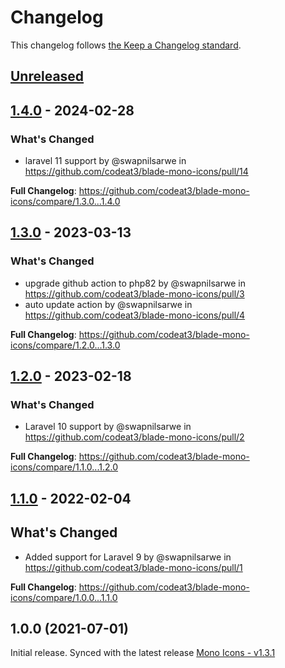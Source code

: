 # Changelog

This changelog follows [the Keep a Changelog standard](https://keepachangelog.com).

## [Unreleased](https://github.com/codeat3/blade-mono-icons/compare/1.4.0...HEAD)

## [1.4.0](https://github.com/codeat3/blade-mono-icons/compare/1.3.0...1.4.0) - 2024-02-28

### What's Changed

* laravel 11 support by @swapnilsarwe in https://github.com/codeat3/blade-mono-icons/pull/14

**Full Changelog**: https://github.com/codeat3/blade-mono-icons/compare/1.3.0...1.4.0

## [1.3.0](https://github.com/codeat3/blade-mono-icons/compare/1.2.0...1.3.0) - 2023-03-13

### What's Changed

- upgrade github action to php82 by @swapnilsarwe in https://github.com/codeat3/blade-mono-icons/pull/3
- auto update action by @swapnilsarwe in https://github.com/codeat3/blade-mono-icons/pull/4

**Full Changelog**: https://github.com/codeat3/blade-mono-icons/compare/1.2.0...1.3.0

## [1.2.0](https://github.com/codeat3/blade-mono-icons/compare/1.1.0...1.2.0) - 2023-02-18

### What's Changed

- Laravel 10 support by @swapnilsarwe in https://github.com/codeat3/blade-mono-icons/pull/2

**Full Changelog**: https://github.com/codeat3/blade-mono-icons/compare/1.1.0...1.2.0

## [1.1.0](https://github.com/codeat3/blade-mono-icons/compare/1.0.0...1.1.0) - 2022-02-04

## What's Changed

- Added support for Laravel 9 by @swapnilsarwe in https://github.com/codeat3/blade-mono-icons/pull/1

**Full Changelog**: https://github.com/codeat3/blade-mono-icons/compare/1.0.0...1.1.0

## 1.0.0 (2021-07-01)

Initial release.
Synced with the latest release [Mono Icons - v1.3.1](https://github.com/mono-company/mono-icons/releases/tag/1.3.1)
